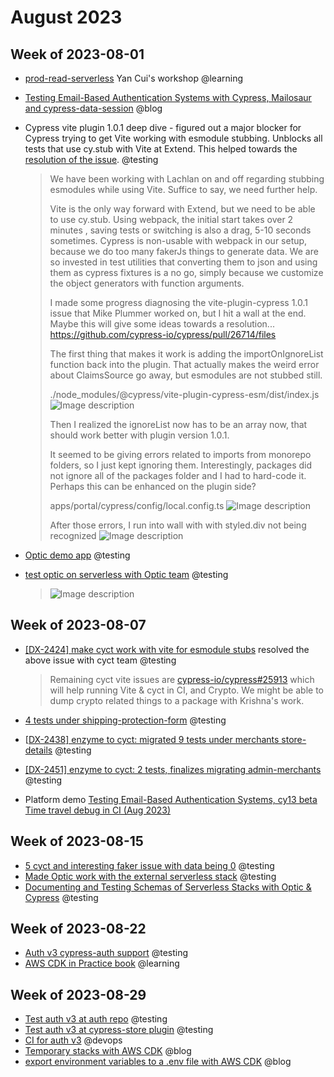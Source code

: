 # August 2023

## Week of 2023-08-01

* [prod-read-serverless](https://github.com/muratkeremozcan/prod-ready-serverless) Yan Cui's workshop @learning

* [Testing Email-Based Authentication Systems with Cypress, Mailosaur and cypress-data-session](https://dev.to/muratkeremozcan/testing-email-based-authentication-systems-with-cypress-mailosaur-and-cypress-data-session-j12) @blog

* Cypress vite plugin 1.0.1 deep dive - figured out a major blocker for Cypress trying to get Vite working with esmodule stubbing. Unblocks all tests that use cy.stub with Vite at Extend. This helped towards the [resolution of the issue](https://github.com/cypress-io/cypress/pull/27461). @testing 

  > We have been working with Lachlan on and off regarding stubbing esmodules while using Vite. Suffice to say, we need further help.
  >
  > Vite is the only way forward with Extend, but we need to be able to use cy.stub. Using webpack, the initial start takes over 2 minutes , saving tests or switching is also a drag, 5-10 seconds sometimes. Cypress is non-usable with webpack in our setup, because we do too many fakerJs things to generate data. We are so invested in test utilities that converting them to json and using them as cypress fixtures is a no go, simply because we customize the object generators with function arguments.
  >
  > I made some progress diagnosing the vite-plugin-cypress 1.0.1 issue that Mike Plummer worked on, but I hit a wall at the end. Maybe this will give some ideas towards a resolution...
  > https://github.com/cypress-io/cypress/pull/26714/files
  >
  > The first thing that makes it work is adding the importOnIgnoreList function back into the plugin.
  > That actually makes the weird error about ClaimsSource go away, but esmodules are not stubbed still.
  >
  > ./node_modules/@cypress/vite-plugin-cypress-esm/dist/index.js
  > ![Image description](https://dev-to-uploads.s3.amazonaws.com/uploads/articles/hspntrtu4li3sswqf6u5.png)
  >
  > Then I realized the ignoreList now has to be an array now, that should work better with plugin version 1.0.1.
  >
  > It seemed to be giving errors related to imports from monorepo folders, so I just kept ignoring them. Interestingly, packages did not ignore all of the packages folder and I had to hard-code it. Perhaps this can be enhanced on the plugin side?
  >
  > apps/portal/cypress/config/local.config.ts
  > ![Image description](https://dev-to-uploads.s3.amazonaws.com/uploads/articles/wjgirsgv6pfl2pks6ogq.png)
  >
  > After those errors, I run into wall with with styled.div not being recognized
  > ![Image description](https://dev-to-uploads.s3.amazonaws.com/uploads/articles/phm1j6dbn1akimqohcra.png)
  
* [Optic demo app](https://github.com/muratkeremozcan/bookstore-api) @testing

* [test optic on serverless with Optic team](https://github.com/muratkeremozcan/prod-ready-serverless/pull/39/files) @testing 

  > ![Image description](https://dev-to-uploads.s3.amazonaws.com/uploads/articles/4cvre5mqouf2kkmq5cbk.png)

  

## Week of 2023-08-07

* [[DX-2424] make cyct work with vite for esmodule stubs](https://github.com/helloextend/client/pull/6798) resolved the above issue with cyct team @testing

  > Remaining cyct vite issues are [cypress-io/cypress#25913](https://github.com/cypress-io/cypress/issues/25913) which will help running Vite & cyct in CI, and Crypto. We might be able to dump crypto related things to a package with Krishna's work.
  
* [4 tests under shipping-protection-form](https://github.com/helloextend/client/pull/6802) @testing

* [[DX-2438\] enzyme to cyct: migrated 9 tests under merchants store-details](https://github.com/helloextend/client/pull/6807) @testing

* [[DX-2451] enzyme to cyct: 2 tests, finalizes migrating admin-merchants](https://github.com/helloextend/client/pull/6814) @testing

* Platform demo [Testing Email-Based Authentication Systems, cy13 beta Time travel debug in CI (Aug 2023)](https://helloextend.atlassian.net/wiki/spaces/ENG/pages/1745256527/Testing+Email-Based+Authentication+Systems+cy13+beta+Time+travel+debug+in+CI+Aug+2023) 

## Week of 2023-08-15

* [5 cyct and interesting faker issue with data being 0](https://github.com/helloextend/client/pull/6826) @testing
* [Made Optic work with the external serverless stack](https://github.com/muratkeremozcan?tab=repositories) @testing
* [Documenting and Testing Schemas of Serverless Stacks with Optic & Cypress](https://dev.to/muratkeremozcan/schema-testing-serverless-stacks-with-optic-cypress-26f5) @testing

## Week of 2023-08-22

* [Auth v3 cypress-auth support](https://github.com/helloextend/cypress-auth/pull/235) @testing
* [AWS CDK in Practice book](https://github.com/muratkeremozcan/aws-cdk-in-practice) @learning

## Week of 2023-08-29

* [Test auth v3 at auth repo](https://github.com/helloextend/authentication-service/pull/561) @testing
* [Test auth v3 at cypress-store plugin](https://github.com/helloextend/cypress-store/pull/177) @testing
* [CI for auth v3](https://github.com/helloextend/gha-reusable-workflows/pull/474) @devops
* [Temporary stacks with AWS CDK](https://www.youtube.com/watch?v=DkIdmwmM2SY&t=1s) @blog
* [export environment variables to a .env file with AWS CDK](https://www.youtube.com/watch?v=WgLZWc-GMyo) @blog

